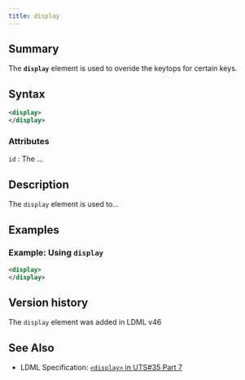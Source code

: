 ```yaml
---
title: display
---
```


## Summary

The **`display`** element is used to overide the keytops for certain keys.

## Syntax

```xml
<display>
</display>
```

### Attributes

`id`
:   The …

## Description

The `display` element is used to…

## Examples

### Example: Using `display`

```xml
<display>
</display>
```

## Version history

The `display` element was added in LDML v46

<!-- ## See also

- … -->

## See Also

- LDML Specification: [`<display>` in UTS#35 Part 7][tr35-element-display]

[tr35-element-display]: https://www.unicode.org/reports/tr35/tr35-keyboards.html#element-display

